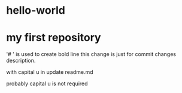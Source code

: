 # hello-world
# my first repository
'# ' is used to create bold line
this change is just for commit changes description.

with capital u in update readme.md

probably capital u is not required


